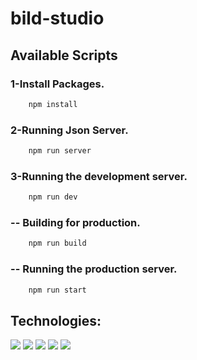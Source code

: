 # bild-studio


## Available Scripts

### 1-Install Packages.

```bash
    npm install
```

### 2-Running Json Server.

```bash
    npm run server
```

### 3-Running the development server.

```bash
    npm run dev
```

### -- Building for production.

```bash
    npm run build
```

### -- Running the production server.

```bash
    npm run start
```

## Technologies:
![](https://img.shields.io/badge/-ReactJs-61DAFB?logo=react&logoColor=007acc&style=flat-square&color=61DBFB)
![](https://img.shields.io/badge/-TypeScript-61DAFB?logo=typescript&logoColor=white&style=flat-square&color=007acc)
![](https://img.shields.io/badge/-Axios-000000?logo=axios&logoColor=007acc&style=flat-square&color=f7df1e)
![](https://img.shields.io/badge/-TailwindCSS-61DAFB?logo=tailwind&logoColor=white&style=flat-square&color=007acc)
![](https://img.shields.io/badge/-sass-61DAFB?logo=sass&logoColor=cf649a&style=flat-square&color=fff)



